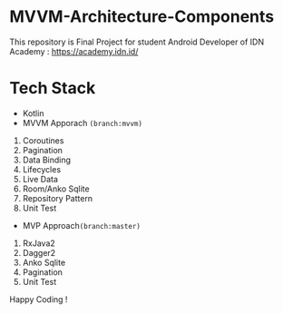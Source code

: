 # MVVM-Architecture-Components

This repository is Final Project for student Android Developer of IDN Academy : https://academy.idn.id/

# Tech Stack

- Kotlin
- MVVM Apporach `(branch:mvvm)`
1. Coroutines
2. Pagination
3. Data Binding
4. Lifecycles
5. Live Data
6. Room/Anko Sqlite
7. Repository Pattern
8. Unit Test

- MVP Approach`(branch:master)`
1. RxJava2
2. Dagger2
3. Anko Sqlite
4. Pagination
5. Unit Test

Happy Coding !

